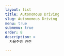 ```yaml
---
layout: list
title: Autonomous Driving
slug: Autonomous Driving
menu: true
submenu: true
order: 8
description: >
  자율주행 관련

---
```

